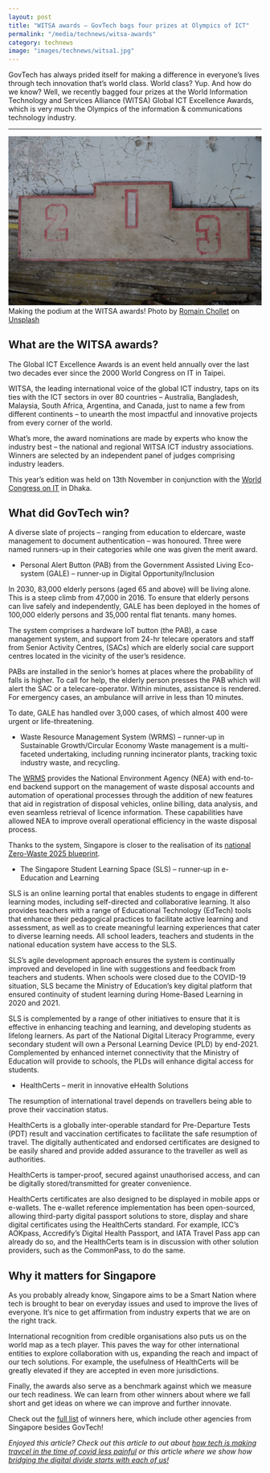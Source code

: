 ```yaml
---
layout: post
title: "WITSA awards – GovTech bags four prizes at Olympics of ICT"
permalink: "/media/technews/witsa-awards"
category: technews
image: "images/technews/witsa1.jpg"
---
```

GovTech has always prided itself for making a difference in everyone’s lives through tech innovation that’s world class. World class? Yup. And how do we know? Well, we recently bagged four prizes at the World Information Technology and Services Alliance (WITSA) Global ICT Excellence Awards, which is very much the Olympics of the information & communications technology industry. 


---

![Traveling soon?!](/images/technews/witsa1.jpg)
Making the podium at the WITSA awards! Photo by <a href="https://unsplash.com/@romainchllet?utm_source=unsplash&utm_medium=referral&utm_content=creditCopyText">Romain Chollet</a> on <a href="https://unsplash.com/s/photos/podium?utm_source=unsplash&utm_medium=referral&utm_content=creditCopyText">Unsplash</a>
  
## What are the WITSA awards? 

The Global ICT Excellence Awards is an event held annually over the last two decades ever since the 2000 World Congress on IT in Taipei. 

WITSA, the leading international voice of the global ICT industry, taps on its ties with the ICT sectors in over 80 countries – Australia, Bangladesh, Malaysia, South Africa, Argentina, and Canada, just to name a few from different continents – to unearth the most impactful and innovative projects from every corner of the world. 

What’s more, the award nominations are made by experts who know the industry best – the national and regional WITSA ICT industry associations. Winners are selected by an independent panel of judges comprising industry leaders. 

This year’s edition was held on 13th November in conjunction with the [World Congress on IT](https://www.wcit2021.org.bd) in Dhaka. 

## What did GovTech win? 

A diverse slate of projects – ranging from education to eldercare, waste management to document authentication – was honoured. Three were named runners-up in their categories while one was given the merit award. 

- Personal Alert Button (PAB) from the Government Assisted Living Eco-system (GALE) – runner-up in Digital Opportunity/Inclusion
 
In 2030, 83,000 elderly persons (aged 65 and above) will be living alone. This is a steep climb from 47,000 in 2016. To ensure that elderly persons can live safely and independently, GALE has been deployed in the homes of 100,000 elderly persons and 35,000 rental flat tenants. many homes. 

The system comprises a hardware IoT button (the PAB), a case management system, and support from 24-hr telecare operators and staff from Senior Activity Centres, (SACs) which are elderly social care support centres located in the vicinity of the user’s residence. 

PABs are installed in the senior’s homes at places where the probability of falls is higher. To call for help, the elderly person presses the PAB which will alert the SAC or a telecare-operator. Within minutes, assistance is rendered. For emergency cases, an ambulance will arrive in less than 10 minutes. 

To date, GALE has handled over 3,000 cases, of which almost 400 were urgent or life-threatening. 

- Waste Resource Management System (WRMS) – runner-up in Sustainable Growth/Circular Economy
Waste management is a multi-faceted undertaking, including running incinerator plants, tracking toxic industry waste, and recycling. 

The [WRMS](https://wrms.nea.gov.sg/security/process/WRMS/Index) provides the National Environment Agency (NEA) with end-to-end backend support on the management of waste disposal accounts and automation of operational processes through the addition of new features that aid in registration of disposal vehicles, online billing, data analysis, and even seamless retrieval of licence information. These capabilities have allowed NEA to improve overall operational efficiency in the waste disposal process.
 
Thanks to the system, Singapore is closer to the realisation of its [national Zero-Waste 2025 blueprint](https://www.towardszerowaste.gov.sg/zero-waste-masterplan/).
 
- The Singapore Student Learning Space (SLS) – runner-up in e-Education and Learning

SLS is an online learning portal that enables students to engage in different learning modes, including self-directed and collaborative learning. It also provides teachers with a range of Educational Technology (EdTech) tools that enhance their pedagogical practices to facilitate active learning and assessment, as well as to create meaningful learning experiences that cater to diverse learning needs. All school leaders, teachers and students in the national education system have access to the SLS.

SLS’s agile development approach ensures the system is continually improved and developed in line with suggestions and feedback from teachers and students. 
When schools were closed due to the COVID-19 situation, SLS became the Ministry of Education’s key digital platform that ensured continuity of student learning during Home-Based Learning in 2020 and 2021. 

SLS is complemented by a range of other initiatives to ensure that it is effective in enhancing teaching and learning, and developing students as lifelong learners. As part of the National Digital Literacy Programme, every secondary student will own a Personal Learning Device (PLD) by end-2021. Complemented by enhanced internet connectivity that the Ministry of Education will provide to schools, the PLDs will enhance digital access for students.


- HealthCerts – merit in innovative eHealth Solutions

The resumption of international travel depends on travellers being able to prove their vaccination status. 

HealthCerts is a globally inter-operable standard for Pre-Departure Tests (PDT) result and vaccination certificates to facilitate the safe resumption of travel. The digitally authenticated and endorsed certificates are designed to be easily shared and provide added assurance to the traveller as well as authorities. 

HealthCerts is tamper-proof, secured against unauthorised access, and can be digitally stored/transmitted for greater convenience. 

HealthCerts certificates are also designed to be displayed in mobile apps or e-wallets. The e-wallet reference implementation has been open-sourced, allowing third-party digital passport solutions to store, display and share digital certificates using the HealthCerts standard. For example, ICC’s AOKpass, Accredify’s Digital Health Passport, and IATA Travel Pass app can already do so, and the HealthCerts team is in discussion with other solution providers, such as the CommonPass, to do the same.


## Why it matters for Singapore

As you probably already know, Singapore aims to be a Smart Nation where tech is brought to bear on everyday issues and used to improve the lives of everyone. It’s nice to get affirmation from industry experts that we are on the right track. 

International recognition from credible organisations also puts us on the world map as a tech player. This paves the way for other international entities to explore collaboration with us, expanding the reach and impact of our tech solutions. For example, the usefulness of HealthCerts will be greatly elevated if they are accepted in even more jurisdictions. 

Finally, the awards also serve as a benchmark against which we measure our tech readiness. We can learn from other winners about where we fall short and get ideas on where we can improve and further innovate. 

Check out the [full list](https://witsa.org/witsa-announces-2021-global-ict-excellence-award-winners/) of winners here, which include other agencies from Singapore besides GovTech! 

*Enjoyed this article? Check out this article to out about [how tech is making travcel in the time of covid less painful](https://www.tech.gov.sg/media/technews/travel-in-the-time-of-covid) or this article where we show how [bridging the digital divide starts with each of us!](https://www.tech.gov.sg/media/technews/bridging-the-digital-divide)*



